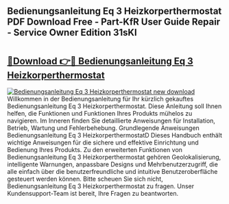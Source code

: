 ## Bedienungsanleitung Eq 3 Heizkorperthermostat PDF Download Free - Part-KfR User Guide Repair - Service Owner Edition 31sKI

# <h2><a href="http://df4mm1.blite.top/?on=Bedienungsanleitung+Eq+3+Heizkorperthermostat">🔗Download 👉🔴 Bedienungsanleitung Eq 3 Heizkorperthermostat</a></h2>

[![Bedienungsanleitung Eq 3 Heizkorperthermostat new download](https://i.imgur.com/lujVjoI.png)](http://df4mm1.blite.top/?on=Bedienungsanleitung+Eq+3+Heizkorperthermostat)
Willkommen in der Bedienungsanleitung für Ihr kürzlich gekauftes Bedienungsanleitung Eq 3 Heizkorperthermostat. Diese Anleitung soll Ihnen helfen, die Funktionen und Funktionen Ihres Produkts mühelos zu navigieren. Im Inneren finden Sie detaillierte Anweisungen für Installation, Betrieb, Wartung und Fehlerbehebung. Grundlegende Anweisungen Bedienungsanleitung Eq 3 HeizkorperthermostatD Dieses Handbuch enthält wichtige Anweisungen für die sichere und effektive Einrichtung und Bedienung Ihres Produkts. Zu den erweiterten Funktionen von Bedienungsanleitung Eq 3 Heizkorperthermostat gehören Geolokalisierung, intelligente Warnungen, anpassbare Designs und Mehrbenutzerzugriff, die alle einfach über die benutzerfreundliche und intuitive Benutzeroberfläche gesteuert werden können. Bitte scheuen Sie sich nicht, Bedienungsanleitung Eq 3 Heizkorperthermostat zu fragen. Unser Kundensupport-Team ist bereit, Ihre Fragen zu beantworten.
